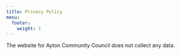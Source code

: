 ```yaml
---
title: Privacy Policy
menu:
  footer:
    weight: 1
---
```


The website for Ayton Community Council does not collect any data.
